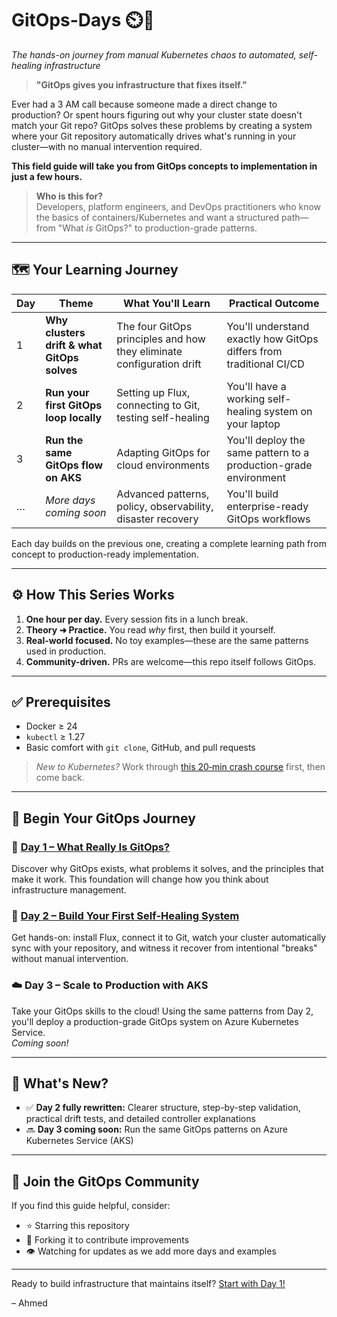 # GitOps-Days ⏲️🚀
*The hands-on journey from manual Kubernetes chaos to automated, self-healing infrastructure*

> **"GitOps gives you infrastructure that fixes itself."**

Ever had a 3 AM call because someone made a direct change to production? Or spent hours figuring out why your cluster state doesn't match your Git repo? GitOps solves these problems by creating a system where your Git repository automatically drives what's running in your cluster—with no manual intervention required.

**This field guide will take you from GitOps concepts to implementation in just a few hours.**

> **Who is this for?**  
> Developers, platform engineers, and DevOps practitioners who know the basics of containers/Kubernetes and want a structured path—from "What *is* GitOps?" to production-grade patterns.

---

## 🗺️ Your Learning Journey

| Day | Theme | What You'll Learn | Practical Outcome |
|-----|-------|------------------|-------------------|
| 1 | **Why clusters drift & what GitOps solves** | The four GitOps principles and how they eliminate configuration drift | You'll understand exactly how GitOps differs from traditional CI/CD |
| 2 | **Run your first GitOps loop locally** | Setting up Flux, connecting to Git, testing self-healing | You'll have a working self-healing system on your laptop |
| 3 | **Run the same GitOps flow on AKS** | Adapting GitOps for cloud environments | You'll deploy the same pattern to a production-grade environment |
| … | *More days coming soon* | Advanced patterns, policy, observability, disaster recovery | You'll build enterprise-ready GitOps workflows |

Each day builds on the previous one, creating a complete learning path from concept to production-ready implementation.

---

## ⚙️ How This Series Works

1. **One hour per day.** Every session fits in a lunch break.  
2. **Theory ➜ Practice.** You read *why* first, then build it yourself.  
3. **Real-world focused.** No toy examples—these are the same patterns used in production.
4. **Community-driven.** PRs are welcome—this repo itself follows GitOps.

---

## ✅ Prerequisites

- Docker ≥ 24  
- `kubectl` ≥ 1.27  
- Basic comfort with `git clone`, GitHub, and pull requests

> *New to Kubernetes?* Work through [this 20‑min crash course](https://kubernetes.io/docs/tutorials/) first, then come back.

---

## 🚀 Begin Your GitOps Journey

### 📘 [Day 1 – What Really Is GitOps?](https://github.com/ahmedmuhi/GitOps-Days/blob/main/Day-1-What-really-is-GitOps.md)  
Discover why GitOps exists, what problems it solves, and the principles that make it work. This foundation will change how you think about infrastructure management.

### 🧪 [Day 2 – Build Your First Self-Healing System](https://github.com/ahmedmuhi/GitOps-Days/blob/main/Day-2-Building-Your-First-GitOps-Loop.md)  
Get hands-on: install Flux, connect it to Git, watch your cluster automatically sync with your repository, and witness it recover from intentional "breaks" without manual intervention.

### ☁️ Day 3 – Scale to Production with AKS
Take your GitOps skills to the cloud! Using the same patterns from Day 2, you'll deploy a production-grade GitOps system on Azure Kubernetes Service.  
*Coming soon!*

---

## 🔄 What's New?

- ✅ **Day 2 fully rewritten:** Clearer structure, step-by-step validation, practical drift tests, and detailed controller explanations  
- 🔜 **Day 3 coming soon:** Run the same GitOps patterns on Azure Kubernetes Service (AKS)

---

## 👥 Join the GitOps Community

If you find this guide helpful, consider:
- ⭐ Starring this repository
- 🍴 Forking it to contribute improvements
- 👁️ Watching for updates as we add more days and examples

---

Ready to build infrastructure that maintains itself? [Start with Day 1!](https://github.com/ahmedmuhi/GitOps-Days/blob/main/Day-1-What-really-is-GitOps.md)

– Ahmed